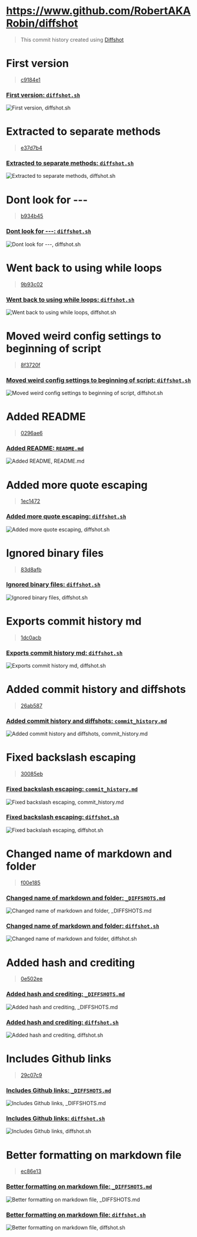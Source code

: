 # https://www.github.com/RobertAKARobin/diffshot 
> This commit history created using [Diffshot](https://github.com/RobertAKARobin/diffshot) 


# First version

> [c9184e1](https://www.github.com/RobertAKARobin/diffshot/commit/c9184e1)

### [First version: `diffshot.sh`](https://www.github.com/RobertAKARobin/diffshot/blob/c9184e1/diffshot.sh)

![First version, diffshot.sh](_DIFFSHOTS/first-version.diffshot-sh.png)

# Extracted to separate methods

> [e37d7b4](https://www.github.com/RobertAKARobin/diffshot/commit/e37d7b4)

### [Extracted to separate methods: `diffshot.sh`](https://www.github.com/RobertAKARobin/diffshot/blob/e37d7b4/diffshot.sh)

![Extracted to separate methods, diffshot.sh](_DIFFSHOTS/extracted-to-separate-methods.diffshot-sh.png)

# Dont look for ---

> [b934b45](https://www.github.com/RobertAKARobin/diffshot/commit/b934b45)

### [Dont look for ---: `diffshot.sh`](https://www.github.com/RobertAKARobin/diffshot/blob/b934b45/diffshot.sh)

![Dont look for ---, diffshot.sh](_DIFFSHOTS/dont-look-for-.diffshot-sh.png)

# Went back to using while loops

> [9b93c02](https://www.github.com/RobertAKARobin/diffshot/commit/9b93c02)

### [Went back to using while loops: `diffshot.sh`](https://www.github.com/RobertAKARobin/diffshot/blob/9b93c02/diffshot.sh)

![Went back to using while loops, diffshot.sh](_DIFFSHOTS/went-back-to-using-while-loops.diffshot-sh.png)

# Moved weird config settings to beginning of script

> [8f3720f](https://www.github.com/RobertAKARobin/diffshot/commit/8f3720f)

### [Moved weird config settings to beginning of script: `diffshot.sh`](https://www.github.com/RobertAKARobin/diffshot/blob/8f3720f/diffshot.sh)

![Moved weird config settings to beginning of script, diffshot.sh](_DIFFSHOTS/moved-weird-config-settings-to-beginning-of-script.diffshot-sh.png)

# Added README

> [0296ae6](https://www.github.com/RobertAKARobin/diffshot/commit/0296ae6)

### [Added README: `README.md`](https://www.github.com/RobertAKARobin/diffshot/blob/0296ae6/README.md)

![Added README, README.md](_DIFFSHOTS/added-readme.README-md.png)

# Added more quote escaping

> [1ec1472](https://www.github.com/RobertAKARobin/diffshot/commit/1ec1472)

### [Added more quote escaping: `diffshot.sh`](https://www.github.com/RobertAKARobin/diffshot/blob/1ec1472/diffshot.sh)

![Added more quote escaping, diffshot.sh](_DIFFSHOTS/added-more-quote-escaping.diffshot-sh.png)

# Ignored binary files

> [83d8afb](https://www.github.com/RobertAKARobin/diffshot/commit/83d8afb)

### [Ignored binary files: `diffshot.sh`](https://www.github.com/RobertAKARobin/diffshot/blob/83d8afb/diffshot.sh)

![Ignored binary files, diffshot.sh](_DIFFSHOTS/ignored-binary-files.diffshot-sh.png)

# Exports commit history md

> [1dc0acb](https://www.github.com/RobertAKARobin/diffshot/commit/1dc0acb)

### [Exports commit history md: `diffshot.sh`](https://www.github.com/RobertAKARobin/diffshot/blob/1dc0acb/diffshot.sh)

![Exports commit history md, diffshot.sh](_DIFFSHOTS/exports-commit-history-md.diffshot-sh.png)

# Added commit history and diffshots

> [26ab587](https://www.github.com/RobertAKARobin/diffshot/commit/26ab587)

### [Added commit history and diffshots: `commit_history.md`](https://www.github.com/RobertAKARobin/diffshot/blob/26ab587/commit_history.md)

![Added commit history and diffshots, commit_history.md](_DIFFSHOTS/added-commit-history-and-diffshots.commit-history-md.png)

# Fixed backslash escaping

> [30085eb](https://www.github.com/RobertAKARobin/diffshot/commit/30085eb)

### [Fixed backslash escaping: `commit_history.md`](https://www.github.com/RobertAKARobin/diffshot/blob/30085eb/commit_history.md)

![Fixed backslash escaping, commit_history.md](_DIFFSHOTS/fixed-backslash-escaping.commit-history-md.png)

### [Fixed backslash escaping: `diffshot.sh`](https://www.github.com/RobertAKARobin/diffshot/blob/30085eb/diffshot.sh)

![Fixed backslash escaping, diffshot.sh](_DIFFSHOTS/fixed-backslash-escaping.diffshot-sh.png)

# Changed name of markdown and folder

> [f00e185](https://www.github.com/RobertAKARobin/diffshot/commit/f00e185)

### [Changed name of markdown and folder: `_DIFFSHOTS.md`](https://www.github.com/RobertAKARobin/diffshot/blob/f00e185/_DIFFSHOTS.md)

![Changed name of markdown and folder, _DIFFSHOTS.md](_DIFFSHOTS/changed-name-of-markdown-and-folder.-DIFFSHOTS-md.png)

### [Changed name of markdown and folder: `diffshot.sh`](https://www.github.com/RobertAKARobin/diffshot/blob/f00e185/diffshot.sh)

![Changed name of markdown and folder, diffshot.sh](_DIFFSHOTS/changed-name-of-markdown-and-folder.diffshot-sh.png)

# Added hash and crediting

> [0e502ee](https://www.github.com/RobertAKARobin/diffshot/commit/0e502ee)

### [Added hash and crediting: `_DIFFSHOTS.md`](https://www.github.com/RobertAKARobin/diffshot/blob/0e502ee/_DIFFSHOTS.md)

![Added hash and crediting, _DIFFSHOTS.md](_DIFFSHOTS/added-hash-and-crediting.-DIFFSHOTS-md.png)

### [Added hash and crediting: `diffshot.sh`](https://www.github.com/RobertAKARobin/diffshot/blob/0e502ee/diffshot.sh)

![Added hash and crediting, diffshot.sh](_DIFFSHOTS/added-hash-and-crediting.diffshot-sh.png)

# Includes Github links

> [29c07c9](https://www.github.com/RobertAKARobin/diffshot/commit/29c07c9)

### [Includes Github links: `_DIFFSHOTS.md`](https://www.github.com/RobertAKARobin/diffshot/blob/29c07c9/_DIFFSHOTS.md)

![Includes Github links, _DIFFSHOTS.md](_DIFFSHOTS/includes-github-links.-DIFFSHOTS-md.png)

### [Includes Github links: `diffshot.sh`](https://www.github.com/RobertAKARobin/diffshot/blob/29c07c9/diffshot.sh)

![Includes Github links, diffshot.sh](_DIFFSHOTS/includes-github-links.diffshot-sh.png)

# Better formatting on markdown file

> [ec86e13](https://www.github.com/RobertAKARobin/diffshot/commit/ec86e13)

### [Better formatting on markdown file: `_DIFFSHOTS.md`](https://www.github.com/RobertAKARobin/diffshot/blob/ec86e13/_DIFFSHOTS.md)

![Better formatting on markdown file, _DIFFSHOTS.md](_DIFFSHOTS/better-formatting-on-markdown-file.-DIFFSHOTS-md.png)

### [Better formatting on markdown file: `diffshot.sh`](https://www.github.com/RobertAKARobin/diffshot/blob/ec86e13/diffshot.sh)

![Better formatting on markdown file, diffshot.sh](_DIFFSHOTS/better-formatting-on-markdown-file.diffshot-sh.png)

